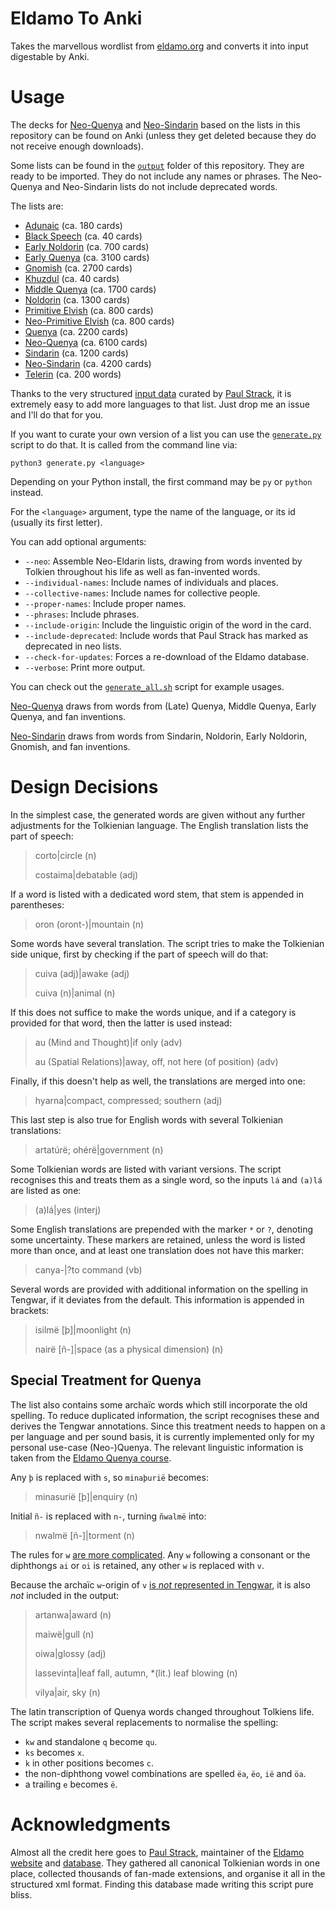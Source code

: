 # Eldamo To Anki

Takes the marvellous wordlist from [eldamo.org][eldamo] and converts it into input digestable by Anki.

# Usage

The decks for [Neo-Quenya][neo-quenya] and [Neo-Sindarin][neo-sindarin] based on the lists in this repository can be found on Anki (unless they get deleted because they do not receive enough downloads).

Some lists can be found in the [`output`][output] folder of this repository. They are ready to be imported. They do not include any names or phrases. The Neo-Quenya and Neo-Sindarin lists do not include deprecated words.

The lists are:
- [Adunaic](https://github.com/TheComamba/EldamoToAnki/blob/main/output/Adunaic.txt) (ca. 180 cards)
- [Black Speech](https://github.com/TheComamba/EldamoToAnki/blob/main/output/Black-Speech.txt) (ca. 40 cards)
- [Early Noldorin](https://github.com/TheComamba/EldamoToAnki/blob/main/output/Early-Noldorin.txt) (ca. 700 cards)
- [Early Quenya](https://github.com/TheComamba/EldamoToAnki/blob/main/output/Early-Quenya.txt) (ca. 3100 cards)
- [Gnomish](https://github.com/TheComamba/EldamoToAnki/blob/main/output/Gnomish.txt) (ca. 2700 cards)
- [Khuzdul](https://github.com/TheComamba/EldamoToAnki/blob/main/output/Khuzdul.txt) (ca. 40 cards)
- [Middle Quenya](https://github.com/TheComamba/EldamoToAnki/blob/main/output/Middle-Quenya.txt) (ca. 1700 cards)
- [Noldorin](https://github.com/TheComamba/EldamoToAnki/blob/main/output/Noldorin.txt) (ca. 1300 cards)
- [Primitive Elvish](https://github.com/TheComamba/EldamoToAnki/blob/main/output/Primitive.txt) (ca. 800 cards)
- [Neo-Primitive Elvish](https://github.com/TheComamba/EldamoToAnki/blob/main/output/Neo-Primitive.txt) (ca. 800 cards)
- [Quenya](https://github.com/TheComamba/EldamoToAnki/blob/main/output/Quenya.txt) (ca. 2200 cards)
- [Neo-Quenya](https://github.com/TheComamba/EldamoToAnki/blob/main/output/Neo-Quenya.txt) (ca. 6100 cards)
- [Sindarin](https://github.com/TheComamba/EldamoToAnki/blob/main/output/Sindarin.txt) (ca. 1200 cards)
- [Neo-Sindarin](https://github.com/TheComamba/EldamoToAnki/blob/main/output/Neo-Sindarin.txt) (ca. 4200 cards)
- [Telerin](https://github.com/TheComamba/EldamoToAnki/blob/main/output/Telerin.txt) (ca. 200 words)

Thanks to the very structured [input data][eldamo-data] curated by [Paul Strack][pfstrack], it is extremely easy to add more languages to that list. Just drop me an issue and I'll do that for you.

If you want to curate your own version of a list you can use the [`generate.py`][generate.py] script to do that. It is called from the command line via:
```
python3 generate.py <language>
```
Depending on your Python install, the first command may be `py` or `python` instead.

For the `<language>` argument, type the name of the language, or its id (usually its first letter).

You can add optional arguments:
- `--neo`: Assemble Neo-Eldarin lists, drawing from words invented by Tolkien throughout his life as well as fan-invented words.
- `--individual-names`: Include names of individuals and places.
- `--collective-names`: Include names for collective people.
- `--proper-names`: Include proper names.
- `--phrases`: Include phrases.
- `--include-origin`: Include the linguistic origin of the word in the card.
- `--include-deprecated`: Include words that Paul Strack has marked as deprecated in neo lists.
- `--check-for-updates`: Forces a re-download of the Eldamo database.
- `--verbose`: Print more output.

You can check out the [`generate_all.sh`][generate_all.sh] script for example usages.

[Neo-Quenya](https://eldamo.org/content/language-pages/lang-nq.html) draws from words from (Late) Quenya, Middle Quenya, Early Quenya, and fan inventions.

[Neo-Sindarin](https://eldamo.org/content/word-indexes/words-ns.html?neo) draws from words from Sindarin, Noldorin, Early Noldorin, Gnomish, and fan inventions.

# Design Decisions

In the simplest case, the generated words are given without any further adjustments for the Tolkienian language. The English translation lists the part of speech:

> corto|circle (n)
>
> costaima|debatable (adj)

If a word is listed with a dedicated word stem, that stem is appended in parentheses:

> oron (oront-)|mountain (n)

Some words have several translation. The script tries to make the Tolkienian side unique, first by checking if the part of speech will do that:

> cuiva (adj)|awake (adj)
>
> cuiva (n)|animal (n)

If this does not suffice to make the words unique, and if a category is provided for that word, then the latter is used instead:

> au (Mind and Thought)|if only (adv)
>
> au (Spatial Relations)|away, off, not here (of position) (adv)

Finally, if this doesn't help as well, the translations are merged into one:

> hyarna|compact, compressed; southern (adj)

This last step is also true for English words with several Tolkienian translations:

> artatúrë; ohérë|government (n)

Some Tolkienian words are listed with variant versions. The script recognises this and treats them as a single word, so the inputs `lá` and `(a)lá` are listed as one:

> (a)lá|yes (interj)

Some English translations are prepended with the marker `*` or `?`, denoting some uncertainty. These markers are retained, unless the word is listed more than once, and at least one translation does not have this marker:

> canya-|?to command (vb)

Several words are provided with additional information on the spelling in Tengwar, if it deviates from the default. This information is appended in brackets:

> isilmë [þ]|moonlight (n)
>
> nairë [ñ-]|space (as a physical dimension) (n)

## Special Treatment for Quenya

The list also contains some archaïc words which still incorporate the old spelling. To reduce duplicated information, the script recognises these and derives the Tengwar annotations. Since this treatment needs to happen on a per language and per sound basis, it is currently implemented only for my personal use-case (Neo-)Quenya. The relevant linguistic information is taken from the [Eldamo Quenya course](https://eldamo.org/intro-quenya/eldamo-intro-quenya-03.html#c3-1-2).

Any `þ` is replaced with `s`, so `minaþurië` becomes:

> minasurië [þ]|enquiry (n)

Initial `ñ-` is replaced with `n-`, turning `ñwalmë` into:

> nwalmë [ñ-]|torment (n)

The rules for `w` [are more complicated](https://eldamo.org/content/words/word-3625908403.html). Any `w` following a consonant or the diphthongs `ai` or `oi` is retained, any other `w` is replaced with `v`.

Because the archaïc `w`-origin of `v` [is *not* represented in Tengwar](https://eldamo.org/intro-quenya/eldamo-intro-quenya-03.html#c3-1-2-2), it is also *not* included in the output:

> artanwa|award (n)
>
> maiwë|gull (n)
>
> oiwa|glossy (adj)
>
> lassevinta|leaf fall, autumn, *(lit.) leaf blowing (n)
>
> vilya|air, sky (n)

The latin transcription of Quenya words changed throughout Tolkiens life. The script makes several replacements to normalise the spelling:
- `kw` and standalone `q` become `qu`.
- `ks` becomes `x`.
- `k` in other positions becomes `c`.
- the non-diphthong vowel combinations are spelled `ëa`, `ëo`, `ië` and `öa`.
- a trailing `e` becomes `ë`.

# Acknowledgments

Almost all the credit here goes to [Paul Strack][pfstrack], maintainer of the [Eldamo website][eldamo] and [database][eldamo-data]. They gathered all canonical Tolkienian words in one place, collected thousands of fan-made extensions, and organise it all in the structured xml format. Finding this database made writing this script pure bliss.

[eldamo]: https://eldamo.org/
[eldamo-data]: https://github.com/pfstrack/eldamo/tree/master/src/data
[pfstrack]: https://github.com/pfstrack
[generate.py]: https://github.com/TheComamba/EldamoToAnki/blob/main/generate.py
[generate_all.sh]: https://github.com/TheComamba/EldamoToAnki/blob/main/generate_all.sh
[output]: https://github.com/TheComamba/EldamoToAnki/tree/main/output
[neo-quenya]: https://ankiweb.net/shared/info/1556726257
[neo-sindarin]: https://ankiweb.net/shared/info/1398531602?cb=1717323372536
